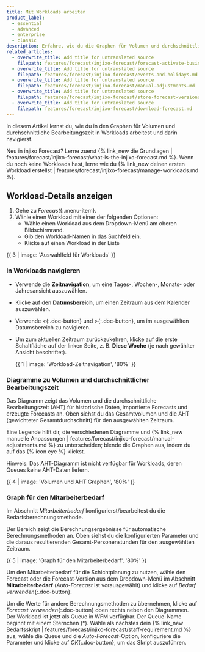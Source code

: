 ```yaml
---
title: Mit Workloads arbeiten
product_label:
  - essential
  - advanced
  - enterprise
  - classic
description: Erfahre, wie du die Graphen für Volumen und durchschnittliche Bearbeitungszeit in Workloads bearbeitest und darin navigierst.
related_articles:
  - overwrite_title: Add title for untranslated source
    filepath: features/forecast/injixo-forecast/forecast-activate-business-hours.md
  - overwrite_title: Add title for untranslated source
    filepath: features/forecast/injixo-forecast/events-and-holidays.md
  - overwrite_title: Add title for untranslated source
    filepath: features/forecast/injixo-forecast/manual-adjustments.md
  - overwrite_title: Add title for untranslated source
    filepath: features/forecast/injixo-forecast/store-forecast-versions.md
  - overwrite_title: Add title for untranslated source
    filepath: features/forecast/injixo-forecast/download-forecast.md
---
```


In diesem Artikel lernst du, wie du in den Graphen für Volumen und durchschnittliche Bearbeitungszeit in Workloads arbeitest und darin navigierst.

Neu in injixo Forecast? Lerne zuerst {% link_new die Grundlagen | features/forecast/injixo-forecast/what-is-the-injixo-forecast.md %}. Wenn du noch keine Workloads hast, lerne wie du {% link_new deinen ersten Workload erstellst | features/forecast/injixo-forecast/manage-workloads.md %}.

## Workload-Details anzeigen

1. Gehe zu _Forecast_{:.menu-item}.
2. Wähle einen Workload mit einer der folgenden Optionen:
   - Wähle einen Workload aus dem Dropdown-Menü am oberen Bildschirmrand.
   - Gib den Workload-Namen in das Suchfeld ein.
   - Klicke auf einen Workload in der Liste

{{ 3 | image: 'Auswahlfeld für Workloads' }}

### In Workloads navigieren

- Verwende die **Zeitnavigation**, um eine Tages-, Wochen-, Monats- oder Jahresansicht auszuwählen.
- Klicke auf den **Datumsbereich**, um einen Zeitraum aus dem Kalender auszuwählen.
- Verwende _<_{:.doc-button} und _>_{:.doc-button}, um im ausgewählten Datumsbereich zu navigieren.
- Um zum aktuellen Zeitraum zurückzukehren, klicke auf die erste Schaltfläche auf der linken Seite, z. B. **Diese Woche** (je nach gewählter Ansicht beschriftet).

  {{ 1 | image: 'Workload-Zeitnavigation', '80%' }}

### Diagramme zu Volumen und durchschnittlicher Bearbeitungszeit

Das Diagramm zeigt das Volumen und die durchschnittliche Bearbeitungszeit (AHT) für historische Daten, importierte Forecasts und erzeugte Forecasts an. Oben siehst du das Gesamtvolumen und die AHT (gewichteter Gesamtdurchschnitt) für den ausgewählten Zeitraum.

Eine Legende hilft dir, die verschiedenen Diagramme und {% link_new manuelle Anpassungen | features/forecast/injixo-forecast/manual-adjustments.md %} zu unterscheiden; blende die Graphen aus, indem du auf das {% icon eye %} klickst.

Hinweis: Das AHT-Diagramm ist nicht verfügbar für Workloads, deren Queues keine AHT-Daten liefern.

{{ 4 | image: 'Volumen und AHT Graphen', '80%' }}

### Graph für den Mitarbeiterbedarf

Im Abschnitt _Mitarbeiterbedarf_ konfigurierst/bearbeitest du die Bedarfsberechnungsmethode.

Der Bereich zeigt die Berechnungsergebnisse für automatische Berechnungsmethoden an. Oben siehst du die konfigurierten Parameter und die daraus resultierenden Gesamt-Personenstunden für den ausgewählten Zeitraum.

{{ 5 | image: 'Graph für den Mitarbeiterbedarf', '80%' }}

Um den Mitarbeiterbedarf für die Schichtplanung zu nutzen, wähle den Forecast oder die Forecast-Version aus dem Dropdown-Menü im Abschnitt **Mitarbeiterbedarf** (_Auto-Forecast_ ist vorausgewählt) und klicke auf _Bedarf verwenden_{:.doc-button}.

Um die Werte für andere Berechnungsmethoden zu übernehmen, klicke auf _Forecast verwenden_{:.doc-button} oben rechts neben den Diagrammen. Der Workload ist jetzt als Queue in WFM verfügbar. Der Queue-Name beginnt mit einem Sternchen (*). Wähle als nächstes dein {% link_new Bedarfsskript | features/forecast/injixo-forecast/staff-requirement.md %} aus, wähle die Queue und die _Auto-Forecast_-Option, konfiguriere die Parameter und klicke auf _OK_{:.doc-button}, um das Skript auszuführen.
